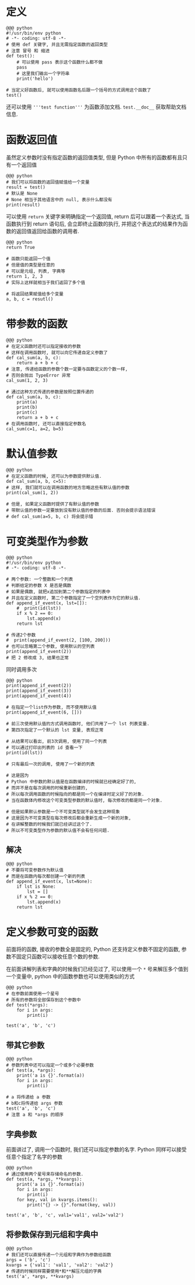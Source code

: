 # 定义
    @@@ python
    #!/usr/bin/env python
    # -*- coding: utf-8 -*-
    # 使用 def 关键字, 并且无需指定函数的返回类型
    # 注意 冒号 和 缩进
    def test():
        # 可以使用 pass 表示这个函数什么都不做
        pass
        # 这里我们输出一个字符串
        print('hello')

    # 当定义好函数后, 就可以使用函数名后跟一个括号的方式调用这个函数了
    test()

还可以使用 `'''test function'''` 为函数添加文档. `test.__doc__` 获取帮助文档信息.

# 函数返回值
虽然定义参数时没有指定函数的返回值类型, 但是 Python 中所有的函数都有且只有一个返回值

    @@@ python
    # 我们可以将函数的返回值赋值给一个变量
    result = test()
    # 默认是 None
    # None 相当于其他语言中的 null, 表示什么都没有
    print(result)

可以使用 `return` 关键字来明确指定一个返回值, return 后可以跟着一个表达式, 当函数执行到 return 语句后, 会立即终止函数的执行, 并把这个表达式的结果作为函数的返回值返回给函数的调用者.

    @@@ python
    return True

    # 函数只能返回一个值
    # 但是值的类型是任意的
    # 可以是元组, 列表, 字典等
    return 1, 2, 3
    # 实际上这样就相当于我们返回了多个值

    # 将返回结果赋值给多个变量
    a, b, c = resutl()

# 带参数的函数

    @@@ python
    # 在定义函数时还可以指定接收的参数
    # 这样在调用函数时, 就可以向它传递自定义参数了
    def cal_sum(a, b, c):
        return a + b + c
    # 注意, 传递给函数的参数个数一定要与函数定义的个数一样,
    # 否则会抛出 TypeError 异常
    cal_sum(1, 2, 3)

    # 通过这种方式传递的参数是按照位置传递的
    def cal_sum(a, b, c):
        print(a)
        print(b)
        print(c)
        return a + b + c
    # 在调用函数时, 还可以直接指定参数名
    cal_sum(c=1, a=2, b=5)

# 默认值参数

    @@@ python
    # 在定义函数的时候, 还可以为参数提供默认值.
    def cal_sum(a, b, c=5):
    # 这样, 我们就可以在调用函数的地方忽略这些有默认值的参数
    print(cal_sum(1, 2))

    # 但是, 如果定义函数时提供了有默认值的参数
    # 带默认值的参数一定要放到没有默认值的参数的后面. 否则会提示语法错误
    # def cal_sum(a=5, b, c) 将会提示错

# 可变类型作为参数

    @@@ python
    #!/usr/bin/env python
    # -*- coding: utf-8 -*-

    # 两个参数: 一个整数和一个列表
    # 判断给定的参数 X 是否是偶数
    # 如果是偶数, 就把x追加到第二个参数指定的列表中
    # 并且在定义函数时, 第二个参数指定了一个空列表作为它的默认值.
    def append_if_event(x, lst=[]):
        #  print(id(lst))
        if x % 2 == 0:
            lst.append(x)
        return lst

    # 传递2个参数
    #  print(append_if_event(2, [100, 200]))
    # 也可以忽略第二个参数, 使用默认的空列表
    print(append_if_event(2))
    # 把 2 修改成 3, 结果也正常

同时调用多次

    @@@ python
    print(append_if_event(2))
    print(append_if_event(3))
    print(append_if_event(4))

    # 在指定一个list作为参数, 而不使用默认值
    print(append_if_event(6, []))

    # 前三次使用默认值的方式调用函数时, 他们共用了一个 lst 列表变量.
    # 第四次指定了一个默认的 lst 变量, 表现正常

    # 从结果可以看出, 前3次调用, 使用了同一个列表
    # 可以通过打印出列表的 id 查看一下
    print(id(lst))

    # 只有最后一次的调用, 使用了一个新的列表

    # 这是因为
    # Python 中参数的默认值是在函数编译的时候就已经确定好了的,
    # 而并不是在每次调用的时候重新创建的,
    # 所以每次调用函数的时候指向的都是同一个在编译时定义好了的对象.
    # 当在函数体内修改这个可变类型参数的默认值时, 每次修改的都是同一个对象.

    # 但是如果默认参数是一个不可变类型就不会发生这种现象
    # 这是因为不可变类型在每次修改后都会重新生成一个新的对象,
    # 在讲解整数的时候我们就已经讲过这个了.
    # 所以不可变类型作为参数的默认值不会有任何问题.

## 解决

    @@@ python
    # 不要将可变参数作为默认值
    # 而是在函数内每次都创建一个新的列表
    def append_if_event(x, lst=None):
        if lst is None:
            lst = []
        if x % 2 == 0:
            lst.append(x)
        return lst

# 定义参数可变的函数
前面将的函数, 接收的参数全是固定的, Python 还支持定义参数不固定的函数, 参数不固定只函数可以接收任意个数的参数.

在前面讲解列表和字典的时候我们已经见过了, 可以使用一个 `*` 号来解压多个值到一个变量中, python 中的函数参数也可以使用类似的方式

    @@@ python
    # 在参数前面使用一个星号
    # 所有的参数将全部保存到这个参数中
    def test(*args):
        for i in args:
            print(i)

    test('a', 'b', 'c')

## 带其它参数

    @@@ python
    # 参数列表中还可以指定一个或多个必要参数
    def test(a, *args):
        print('a is {}'.format(a))
        for i in args:
            print(i)

    # a 将传递给 a 参数
    # b和c将传递给 args 参数
    test('a', 'b', 'c')
    # 注意 a 和 *args 的顺序

## 字典参数
前面讲过了, 调用一个函数时, 我们还可以指定参数的名字. Python 同样可以接受任意个指定了名字的参数

    @@@ python
    # 通过使用两个星号来存储命名的参数.
    def test(a, *args, **kvargs):
        print('a is {}'.format(a))
        for i in args:
            print(i)
        for key, val in kvargs.items():
            print("{} -> {}".format(key, val))

    test('a', 'b', 'c', val1='val1', val2='val2')

## 将参数保存到元组和字典中

    @@@ python
    # 我们还可以直接传递一个元组和字典作为参数给函数
    args = ('b', 'c')
    kvargs = {'val1': 'val1', 'val2': 'val2'}
    # 传递的时候同样需要使用*和**解压元组的字典
    test('a', *args, **kvargs)